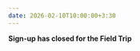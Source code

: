 ```yaml
---
date: 2026-02-10T10:00:00+3:30
---
```

<b>Sign-up has closed for the Field Trip</b>

<!--If you are interested in  <b>Field Trip</b> to the <b>Argonne Leadership Computing Facility</b> fill out [form](https://forms.office.com/r/j70UJGkpGr) by 02/14/2024.--!>